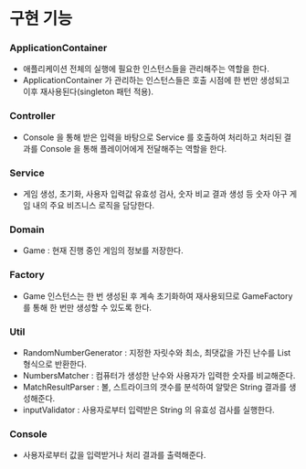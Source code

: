 # 구현 기능

### ApplicationContainer
- 애플리케이션 전체의 실행에 필요한 인스턴스들을 관리해주는 역할을 한다.
- ApplicationContainer 가 관리하는 인스턴스들은 호출 시점에 한 번만 생성되고 이후 재사용된다(singleton 패턴 적용).

### Controller
- Console 을 통해 받은 입력을 바탕으로 Service 를 호출하여 처리하고 처리된 결과를 Console 을 통해 플레이어에게 전달해주는 역할을 한다.

### Service
- 게임 생성, 초기화, 사용자 입력값 유효성 검사, 숫자 비교 결과 생성 등 숫자 야구 게임 내의 주요 비즈니스 로직을 담당한다.

### Domain
- Game : 현재 진행 중인 게임의 정보를 저장한다.

### Factory
- Game 인스턴스는 한 번 생성된 후 계속 초기화하여 재사용되므로 GameFactory 를 통해 한 번만 생성할 수 있도록 한다.

### Util
- RandomNumberGenerator : 지정한 자릿수와 최소, 최댓값을 가진 난수를 List 형식으로 반환한다.
- NumbersMatcher : 컴퓨터가 생성한 난수와 사용자가 입력한 숫자를 비교해준다.
- MatchResultParser : 볼, 스트라이크의 갯수를 분석하여 알맞은 String 결과를 생성해준다.
- inputValidator : 사용자로부터 입력받은 String 의 유효성 검사를 실행한다.

### Console
- 사용자로부터 값을 입력받거나 처리 결과를 출력해준다.